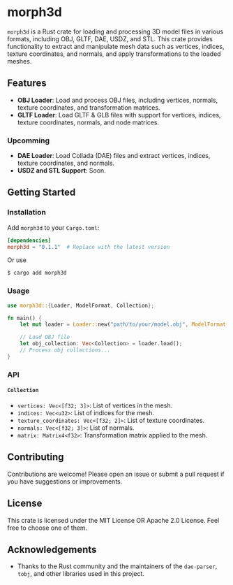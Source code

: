 # morph3d

`morph3d` is a Rust crate for loading and processing 3D model files in various formats, including OBJ, GLTF, DAE, USDZ, and STL. This crate provides functionality to extract and manipulate mesh data such as vertices, indices, texture coordinates, and normals, and apply transformations to the loaded meshes.

## Features

- **OBJ Loader**: Load and process OBJ files, including vertices, normals, texture coordinates, and transformation matrices.
- **GLTF Loader**: Load GLTF & GLB files with support for vertices, indices, texture coordinates, normals, and node matrices.

### Upcomming
- **DAE Loader**: Load Collada (DAE) files and extract vertices, indices, texture coordinates, and normals.
- **USDZ and STL Support**: Soon.

## Getting Started

### Installation

Add `morph3d` to your `Cargo.toml`:

```toml
[dependencies]
morph3d = "0.1.1"  # Replace with the latest version
```

Or use 
```bash
$ cargo add morph3d
```

### Usage

```rust
use morph3d::{Loader, ModelFormat, Collection};

fn main() {
    let mut loader = Loader::new("path/to/your/model.obj", ModelFormat::OBJ);

    // Load OBJ file
    let obj_collection: Vec<Collection> = loader.load();
    // Process obj collections...
}
```

### API

#### `Collection`

- `vertices: Vec<[f32; 3]>`: List of vertices in the mesh.
- `indices: Vec<u32>`: List of indices for the mesh.
- `texture_coordinates: Vec<[f32; 2]>`: List of texture coordinates.
- `normals: Vec<[f32; 3]>`: List of normals.
- `matrix: Matrix4<f32>`: Transformation matrix applied to the mesh.

## Contributing

Contributions are welcome! Please open an issue or submit a pull request if you have suggestions or improvements.

## License

This crate is licensed under the MIT License OR Apache 2.0 License. Feel free to choose one of them.

## Acknowledgements

- Thanks to the Rust community and the maintainers of the `dae-parser`, `tobj`, and other libraries used in this project.